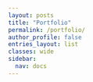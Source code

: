```yaml
---
layout: posts
title: "Portfolio"
permalink: /portfolio/
author_profile: false
entries_layout: list
classes: wide
sidebar: 
  nav: docs
---
```

